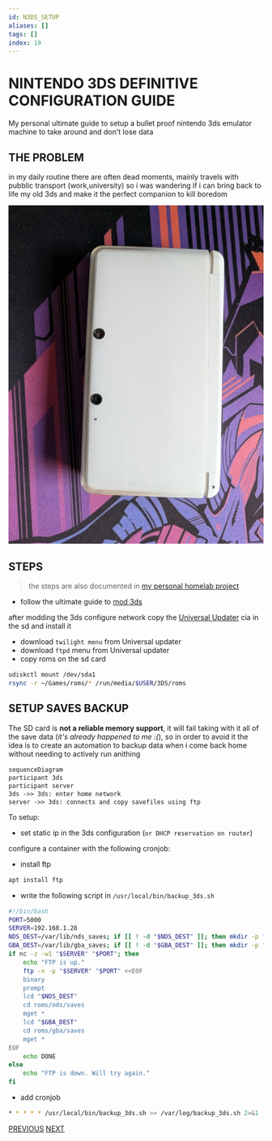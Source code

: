 ```yaml
---
id: N3DS_SETUP
aliases: []
tags: []
index: 19
---
```


# NINTENDO 3DS DEFINITIVE CONFIGURATION GUIDE

My personal ultimate guide to setup a bullet proof nintendo 3ds emulator machine to take around and don't lose data

## THE PROBLEM

in my daily routine there are often dead moments, mainly travels with pubblic transport (work,university) so i was wandering if i can bring back to life my old 3ds and make it the perfect companion to kill boredom

![3ds.png](assets/imgs/3ds.png)


## STEPS

> the steps are also documented in [my personal homelab project](https://github.com/carnivuth/labcraft/blob/main/playbooks/configure_3ds_backup.yml)

- follow the ultimate guide to [mod 3ds](https://3ds.hacks.guide/)

after modding the 3ds configure network copy the [Universal Updater](https://universal-team.net/projects/universal-updater) cia in the sd and install it

- download `twilight menu` from Universal updater
- download `ftpd` menu from Universal updater
- copy roms on the sd card

```bash
udiskctl mount /dev/sda1
rsync -r ~/Games/roms/* /run/media/$USER/3DS/roms
```

## SETUP SAVES BACKUP

The SD card is **not a reliable memory support**, it will fail taking with it all of the save data (*it's already happened to me :(*), so in order to avoid it the idea is to create an automation to backup data when i come back home without needing to actively run anithing

```mermaid
sequenceDiagram
participant 3ds
participant server
3ds ->> 3ds: enter home network
server ->> 3ds: connects and copy savefiles using ftp
```

To setup:

- set static ip in the 3ds configuration (`or DHCP reservation on router`)

configure a container with the following cronjob:

- install ftp

```bash
apt install ftp
```

- write the following script in `/usr/local/bin/backup_3ds.sh`

```bash
#!/bin/bash
PORT=5000
SERVER=192.168.1.28
NDS_DEST=/var/lib/nds_saves; if [[ ! -d "$NDS_DEST" ]]; then mkdir -p "$NDS_DEST"; fi
GBA_DEST=/var/lib/gba_saves; if [[ ! -d "$GBA_DEST" ]]; then mkdir -p "$GBA_DEST"; fi
if nc -z -w1 "$SERVER" "$PORT"; then
    echo "FTP is up."
    ftp -n -p "$SERVER" "$PORT" <<EOF
    binary
    prompt
    lcd "$NDS_DEST"
    cd roms/nds/saves
    mget *
    lcd "$GBA_DEST"
    cd roms/gba/saves
    mget *
EOF
    echo DONE
else
    echo "FTP is down. Will try again."
fi
```

- add cronjob

```bash
* * * * * /usr/local/bin/backup_3ds.sh >> /var/log/backup_3ds.sh 2>&1
```

[PREVIOUS](pages/setups/ARCH_SETUP.md) [NEXT](pages/setups/ANDROID_SETUP.md)
